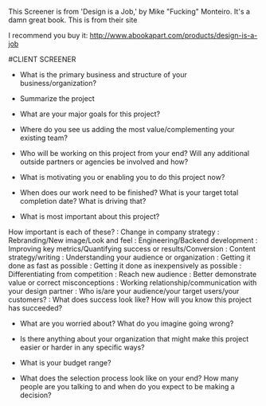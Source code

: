 This Screener is from 'Design is a Job,' by Mike "Fucking" Monteiro. It's a damn great book. This is from their site

I recommend you buy it: http://www.abookapart.com/products/design-is-a-job

#CLIENT SCREENER

* What is the primary business and structure of your business/organization?

* Summarize the project


* What are your major goals for this project?

* Where do you see us adding the most value/complementing your existing team?

* Who will be working on this project from your end? Will any additional outside partners or agencies be involved and how?

* What is motivating you or enabling you to do this project now?

* When does our work need to be finished? What is your target total completion date? What is driving that?

* What is most important about this project?

How important is each of these?
: Change in company strategy
: Rebranding/New image/Look and feel
: Engineering/Backend development
: Improving key metrics/Quantifying success or results/Conversion
: Content strategy/writing
: Understanding your audience or organization
: Getting it done as fast as possible
: Getting it done as inexpensively as possible
: Differentiating from competition
: Reach new audience
: Better demonstrate value or correct misconceptions
: Working relationship/communication with your design partner
: Who is/are your audience/your target users/your customers?
: What does success look like? How will you know this project has succeeded?

* What are you worried about? What do you imagine going wrong?

* Is there anything about your organization that might make this project easier or harder in any specific ways?

* What is your budget range?

* What does the selection process look like on your end? How many people are you talking to and when do you expect to be making a decision?